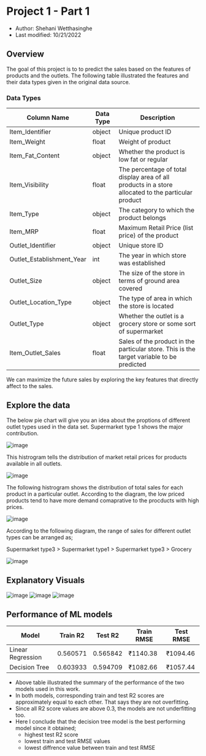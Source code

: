 # Project 1 - Part 1
- Author: Shehani Wetthasinghe
- Last modified: 10/21/2022

## Overview
The goal of this project is to to predict the sales based on the features of products and the outlets. The following table illustrated the features and their data types given in the original data source.

### Data Types
| Column Name               | Data Type      | Description                                                                                           |
| -------------             | -------------  |-------------------------------------------------------------------------------------------------------|
| Item_Identifier           | object         | Unique product ID                                                                                     | 
| Item_Weight               | float          | Weight of product                                                                                     |
| Item_Fat_Content          | object         | Whether the product is low fat or regular                                                             |  
| Item_Visibility           | float          | The percentage of total display area of all products in a store allocated to the particular product   |
| Item_Type                 | object         | The category to which the product belongs                                                             |
| Item_MRP                  | float          | Maximum Retail Price (list price) of the product                                                      |
| Outlet_Identifier         | object         | Unique store ID                                                                                       | 
| Outlet_Establishment_Year | int            | The year in which store was established                                                               |
| Outlet_Size               | object         | The size of the store in terms of ground area covered                                                 |
| Outlet_Location_Type      | object         | The type of area in which the store is located                                                        |
| Outlet_Type               | object         | Whether the outlet is a grocery store or some sort of supermarket                                     |
| Item_Outlet_Sales         | float          | Sales of the product in the particular store. This is the target variable to be predicted             |

We can maximize the future sales by exploring the key features that directly affect to the sales.

## Explore the data
The below pie chart will give you an idea about the proptions of different outlet types used in the data set. Supermarket type 1 shows the major contribution.

![image](https://user-images.githubusercontent.com/50593017/194176046-46d7a187-0ec4-41cb-a2bc-a9a31eb5e238.png)

This histrogram tells the distribution of market retail prices for products available in all outlets. 

![image](https://user-images.githubusercontent.com/50593017/194176065-a71e04d2-6ccb-40d7-b88c-8904c01e15e7.png)

The following histrogram shows the distribution of total sales for each product in a particular outlet. According to the diagram, the low priced products tend to have more demand comaprative to the procducts with high prices.

![image](https://user-images.githubusercontent.com/50593017/194176077-23bf57be-ee91-45e8-b351-73aec1633ddd.png)

According to the following diagram, the range of sales for different outlet types can be arranged as;

Supermarket type3 > Supermarket type1 > Supermarket type3 > Grocery

![image](https://user-images.githubusercontent.com/50593017/194176127-48c02af3-5ff2-4e7f-ba3f-b32e1b455ca7.png)

## Explanatory Visuals
![image](https://user-images.githubusercontent.com/50593017/194176181-b80af4dc-5587-436b-ae13-91237bc8390d.png)
![image](https://user-images.githubusercontent.com/50593017/194176205-e1ac7dfd-5275-4872-9af7-6b2e443423a5.png)
![image](https://user-images.githubusercontent.com/50593017/194176232-0f6571e6-9c11-49a9-b8d0-2bb33f37ee70.png)

## Performance of ML models 
|Model|Train R2|Test R2|Train RMSE|Test RMSE|
|---|---|---|---|---|
|Linear Regression|0\.560571|0\.565842|₹1140\.38|₹1094\.46|
|Decision Tree    |0\.603933|0\.594709|₹1082\.66|₹1057\.44|

- Above table illustrated the summary of the performance of the two models used in this work.
- In both models, corresponding train and test R2 scores are approximately equal to each other. That says they are not overfitting.
- Since all R2 score values are above 0.3, the models are not underfitting too.
- Here I conclude that the decision tree model is the best performing model since it obtained;
    - highest test R2 score
    - lowest train and test RMSE values
    - lowest diffrence value between train and test RMSE

